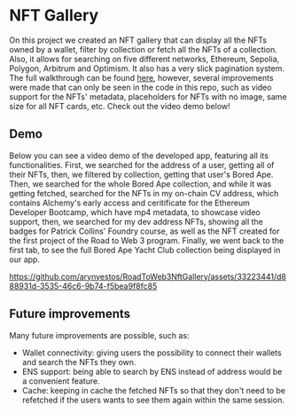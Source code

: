 # NFT Gallery

On this project we created an NFT gallery that can display all the NFTs owned by a wallet, filter by collection or fetch all the NFTs of a collection. Also, it allows for searching on five different networks, Ethereum, Sepolia, Polygon, Arbitrum and Optimism. It also has a very slick pagination system. The full walkthrough can be found [here](https://docs.alchemy.com/docs/how-to-create-an-nft-gallery), however, several improvements were made that can only be seen in the code in this repo, such as video support for the NFTs' metadata, placeholders for NFTs with no image, same size for all NFT cards, etc. Check out the video demo below!

## Demo

Below you can see a video demo of the developed app, featuring all its functionalities. First, we searched for the address of a user, getting all of their NFTs, then, we filtered by collection, getting that user's Bored Ape. Then, we searched for the whole Bored Ape collection, and while it was getting fetched, searched for the NFTs in my on-chain CV address, which contains Alchemy's early access and ceritificate for the Ethereum Developer Bootcamp, which have mp4 metadata, to showcase video support, then, we searched for my dev address NFTs, showing all the badges for Patrick Collins' Foundry course, as well as the NFT created for the first project of the Road to Web 3 program. Finally, we went back to the first tab, to see the full Bored Ape Yacht Club collection being displayed in our app.

https://github.com/arynyestos/RoadToWeb3NftGallery/assets/33223441/d888931d-3535-46c6-9b74-f5bea9f8fc85

## Future improvements
Many future improvements are possible, such as:

- Wallet connectivity: giving users the possibility to connect their wallets and search the NFTs they own.
- ENS support: being able to search by ENS instead of address would be a convenient feature.
- Cache: keeping in cache the fetched NFTs so that they don't need to be refetched if the users wants to see them again within the same session.
